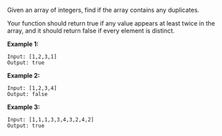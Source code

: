 Given an array of integers, find if the array contains any duplicates.

Your function should return true if any value appears at least twice in the array, and it should return false if every element is distinct.

**Example 1:**
```
Input: [1,2,3,1]
Output: true
```

**Example 2:**
```
Input: [1,2,3,4]
Output: false
```

**Example 3:**
```
Input: [1,1,1,3,3,4,3,2,4,2]
Output: true
```